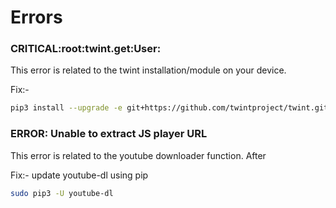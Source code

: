 # Errors

### CRITICAL:root:twint.get:User:

This error is related to the twint installation/module on your device.

Fix:-

```bash
pip3 install --upgrade -e git+https://github.com/twintproject/twint.git@origin/master#egg=twint
```

### ERROR: Unable to extract JS player URL

This error is related to the youtube downloader function. After

Fix:- update youtube-dl using pip

```bash
sudo pip3 -U youtube-dl
```

